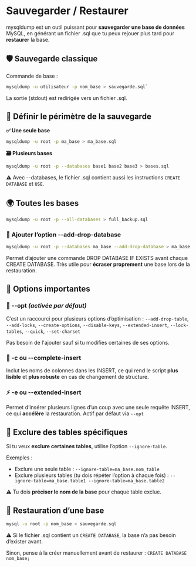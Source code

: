 # Sauvegarder / Restaurer

mysqldump est un outil puissant pour **sauvegarder une base de données** MySQL, en générant un fichier .sql que tu peux rejouer plus tard pour **restaurer** la base.



## **🛡️ Sauvegarde classique**

Commande de base : 
```bash
mysqldump -u utilisateur -p nom_base > sauvegarde.sql`
```

La sortie (stdout) est redirigée vers un fichier .sql.



## **🎯 Définir le périmètre de la sauvegarde**

**✅ Une seule base** 
```bash
mysqldump -u root -p ma_base > ma_base.sql
```



**🗃️ Plusieurs bases** 
```bash
mysqldump -u root -p --databases base1 base2 base3 > bases.sql
```
⚠️ Avec --databases, le fichier .sql contient aussi les instructions `CREATE DATABASE` et `USE`.



## **🌍 Toutes les bases**
```bash
mysqldump -u root -p --all-databases > full_backup.sql
```


### **🧼 Ajouter l’option --add-drop-database** 
```bash
mysqldump -u root -p --databases ma_base --add-drop-database > ma_base.sql
```
Permet d’ajouter une commande DROP DATABASE IF EXISTS avant chaque CREATE DATABASE. Très utile pour **écraser proprement** une base lors de la restauration.



## **🧰 Options importantes**

### **🔧 --opt *(activée par défaut)***

C’est un raccourci pour plusieurs options d’optimisation : `--add-drop-table`, `--add-locks`, `--create-options`, `--disable-keys`, `--extended-insert`, `--lock-tables`, `--quick`, `--set-charset`

Pas besoin de l'ajouter sauf si tu modifies certaines de ses options.

### **🧩 -c ou --complete-insert** 
Inclut les noms de colonnes dans les INSERT, ce qui rend le script **plus lisible** et **plus robuste** en cas de changement de structure.

### **⚡ -e ou --extended-insert** 
Permet d’insérer plusieurs lignes d’un coup avec une seule requête INSERT, ce qui **accélère** la restauration. Actif par défaut via `--opt`



## **🧱 Exclure des tables spécifiques**

Si tu veux **exclure certaines tables**, utilise l’option `--ignore-table`.

Exemples :

- Exclure une seule table : `--ignore-table=ma_base.nom_table`
- Exclure plusieurs tables (tu dois répéter l’option à chaque fois) : `--ignore-table=ma_base.table1 --ignore-table=ma_base.table2`

⚠️ Tu dois **préciser le nom de la base** pour chaque table exclue.



## **🔁 Restauration d’une base**

```bash
mysql -u root -p nom_base < sauvegarde.sql
```

⚠️ Si le fichier .sql contient un `CREATE DATABASE`, la base n’a pas besoin d’exister avant. 

Sinon, pense à la créer manuellement avant de restaurer : `CREATE DATABASE nom_base;`

